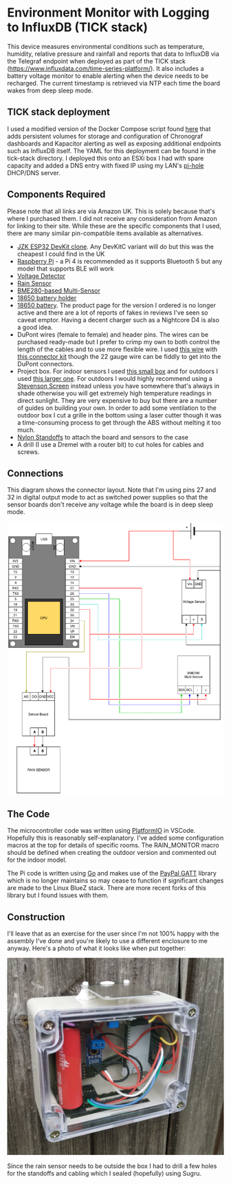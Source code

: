 # Environment Monitor with Logging to InfluxDB (TICK stack)

This device measures environmental conditions such as temperature,  humidity, relative pressure and rainfall and reports that data to InfluxDB via the Telegraf endpoint when deployed as part of the TICK  stack (https://www.influxdata.com/time-series-platform/).  It also  includes a battery voltage monitor to enable alerting when the device  needs to be recharged.  The current timestamp is retrieved via NTP each time the board wakes from deep sleep mode.

## TICK stack deployment

I used a modified version of the Docker Compose script found [here](https://medium.com/lucjuggery/the-tick-stack-as-a-docker-application-package-1d0d6b869211) that adds persistent volumes for storage and configuration of Chronograf dashboards and Kapacitor alerting as well as exposing additional endpoints such as InfluxDB itself.  The YAML for this deployment can be found in the tick-stack directory.  I deployed this onto an ESXi box I had with spare capacity and added a DNS entry with fixed IP using my LAN's [pi-hole](https://pi-hole.net/) DHCP/DNS server.

## Components Required

Please note that all links are via Amazon UK.  This is solely because that's where I purchased them.  I did not receive any consideration from Amazon for linking to their site.  While these are the specific components that I used, there are many similar pin-compatible items available as alternatives.
* [JZK ESP32 DevKit clone](https://www.amazon.co.uk/gp/product/B071JR9WS9/ref=ppx_yo_dt_b_asin_title_o03_s01?ie=UTF8&psc=1).  Any DevKitC variant will do but this was the cheapest I could find in the UK
* [Raspberry Pi](https://www.raspberrypi.org/) - a Pi 4 is recommended as it supports Bluetooth 5 but any model that supports BLE will work
* [Voltage Detector](https://www.amazon.co.uk/gp/product/B076Q27P59/ref=ppx_yo_dt_b_asin_title_o09_s00?ie=UTF8&psc=1)
* [Rain Sensor](https://www.amazon.co.uk/gp/product/B072JCRY6R/ref=ppx_yo_dt_b_asin_title_o05_s00?ie=UTF8&psc=1)
* [BME280-based Multi-Sensor](https://www.amazon.co.uk/gp/product/B0799FH5PG/ref=ppx_yo_dt_b_asin_title_o06_s00?ie=UTF8&psc=1)
* [18650 battery holder](https://www.amazon.co.uk/gp/product/B075TZF7NN/ref=ppx_yo_dt_b_search_asin_title?ie=UTF8&psc=1)
* [18650 battery](https://www.amazon.co.uk/Samsung-2500mah-Batteries-18650INR-Rechargeable/dp/B07M7PBSC2/ref=sr_1_5?keywords=samsung+18650&qid=1558945995&s=gateway&sr=8-5).  The product page for the version I ordered is no longer active and there are a lot of reports of fakes in reviews I've seen so caveat emptor.  Having a decent charger such as a Nightcore D4 is also a good idea.
* DuPont wires (female to female) and header pins.  The wires can be purchased ready-made but I prefer to crimp my own to both control the length of the cables and to use more flexible wire.  I used [this wire](https://www.amazon.co.uk/gp/product/B01M0O1NXM/ref=ppx_yo_dt_b_search_asin_title?ie=UTF8&psc=1) with [this connector kit](https://www.amazon.co.uk/gp/product/B078K9DT69/ref=ppx_yo_dt_b_search_asin_title?ie=UTF8&psc=1) though the 22 gauge wire can be fiddly to get into the DuPont connectors.
* Project box.  For indoor sensors I used [this small box](https://www.amazon.co.uk/gp/product/B01GDN5NHC/ref=ppx_yo_dt_b_search_asin_title?ie=UTF8&psc=1) and for outdoors I used [this larger one](https://www.amazon.co.uk/gp/product/B0725ZQGVP/ref=ppx_yo_dt_b_search_asin_title?ie=UTF8&psc=1).  For outdoors I would highly recommend using a [Stevenson Screen](https://en.wikipedia.org/wiki/Stevenson_screen) instead unless you have somewhere that's always in shade otherwise you will get extremely high temperature readings in direct sunlight.  They are very expensive to buy but there are a number of guides on building your own.  In order to add some ventilation to the outdoor box I cut a grille in the bottom using a laser cutter though it was a time-consuming process to get through the ABS without melting it too much.
* [Nylon Standoffs](https://www.amazon.co.uk/gp/product/B06XFV5629/ref=ppx_yo_dt_b_search_asin_title?ie=UTF8&psc=1) to attach the board and sensors to the case
* A drill (I use a Dremel with a router bit) to cut holes for cables and screws.

## Connections

This diagram shows the connector layout.  Note that I'm using pins 27 and 32 in digital output mode to act as switched power supplies so that the sensor boards don't receive any voltage while the board is in deep sleep mode.

![Circuit Connections](docs/circuit-connections.png)

## The Code

The microcontroller code was written using [PlatformIO](https://platformio.org/) in VSCode.  Hopefully this is reasonably self-explanatory.  I've added some configuration macros at the top for details of specific rooms.  The RAIN_MONITOR macro should be defined when creating the outdoor version and commented out for the indoor model.

The Pi code is written using [Go](https://golang.org/) and makes use of the [PayPal GATT](https://github.com/paypal/gatt) library which is no longer maintains so may cease to function if significant changes are made to the Linux BlueZ stack. There are more recent forks of this library but I found issues with them.

## Construction

I'll leave that as an exercise for the user since I'm not 100% happy with the assembly I've done and you're likely to use a different enclosure to me anyway.  Here's a photo of what it looks like when put together:

![Assembled Outdoor Sensor](docs/outdoor-version.jpg)

Since the rain sensor needs to be outside the box I had to drill a few holes for the standoffs and cabling which I sealed (hopefully) using Sugru.